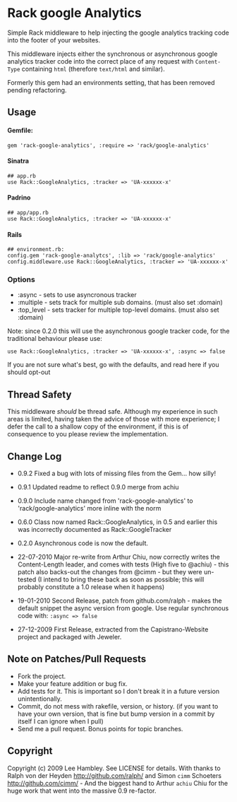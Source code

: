 # Rack google Analytics

Simple Rack middleware to help injecting the google analytics tracking code into the footer of your websites.

This middleware injects either the synchronous or asynchronous google analytics tracker code into the correct place of any request with `Content-Type` containing `html` (therefore `text/html` and similar).

Formerly this gem had an environments setting, that has been removed pending refactoring.

## Usage

#### Gemfile:
    gem 'rack-google-analytics', :require => 'rack/google-analytics'

#### Sinatra
    ## app.rb
    use Rack::GoogleAnalytics, :tracker => 'UA-xxxxxx-x'

#### Padrino

    ## app/app.rb
    use Rack::GoogleAnalytics, :tracker => 'UA-xxxxxx-x'

#### Rails

    ## environment.rb:
    config.gem 'rack-google-analytcs', :lib => 'rack/google-analytics'
    config.middleware.use Rack::GoogleAnalytics, :tracker => 'UA-xxxxxx-x'


### Options
    
* :async      -  sets to use asyncronous tracker  
* :multiple   -  sets track for multiple sub domains. (must also set :domain)
* :top_level  -  sets tracker for multiple top-level domains. (must also set :domain)

  
Note: since 0.2.0 this will use the asynchronous google tracker code, for the traditional behaviour please use:

    use Rack::GoogleAnalytics, :tracker => 'UA-xxxxxx-x', :async => false

If you are not sure what's best, go with the defaults, and read here if you should opt-out 

## Thread Safety

This middleware *should* be thread safe. Although my experience in such areas is limited, having taken the advice of those with more experience; I defer the call to a shallow copy of the environment, if this is of consequence to you please review the implementation.

## Change Log

* 0.9.2 Fixed a bug with lots of missing files from the Gem... how silly!
* 0.9.1 Updated readme to reflect 0.9.0 merge from achiu
* 0.9.0 Include name changed from 'rack-google-analytics' to 'rack/google-analytics' more inline with the norm
* 0.6.0 Class now named Rack::GoogleAnalytics, in 0.5 and earlier this was incorrectly documented as Rack::GoogleTracker
* 0.2.0 Asynchronous code is now the default.

* 22-07-2010 Major re-write from Arthur Chiu, now correctly writes the Content-Length leader, and comes with tests (High five to @achiu) - this patch also backs-out the changes from @cimm - but they were un-tested (I intend to bring these back as soon as possible; this will probably constitute a 1.0 release when it happens)
* 19-01-2010 Second Release, patch from github.com/ralph - makes the default snippet the async version from google. Use regular synchronous code with: `:async => false`
* 27-12-2009 First Release, extracted from the Capistrano-Website project and packaged with Jeweler.

## Note on Patches/Pull Requests
 
* Fork the project.
* Make your feature addition or bug fix.
* Add tests for it. This is important so I don't break it in a
  future version unintentionally.
* Commit, do not mess with rakefile, version, or history.
  (if you want to have your own version, that is fine but bump version in a commit by itself I can ignore when I pull)
* Send me a pull request. Bonus points for topic branches.

## Copyright

Copyright (c) 2009 Lee Hambley. See LICENSE for details.
With thanks to Ralph von der Heyden http://github.com/ralph/ and Simon `cimm` Schoeters http://github.com/cimm/ - And the biggest hand to Arthur `achiu` Chiu for the huge work that went into the massive 0.9 re-factor.
